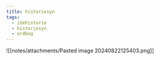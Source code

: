 ```yaml
---
title: historiesyn
tags:
  - idehistorie
  - historiesyn
  - ordbog
---
```

![[notes/attachments/Pasted image 20240822125403.png]]
